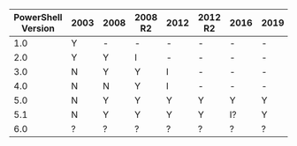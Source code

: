 | PowerShell Version | 2003 | 2008 | 2008 R2 | 2012 | 2012 R2 | 2016 | 2019 |
| ------------------ | ---- | ---- | ------- | ---- | ------- | ---- | ---- |
| 1.0                |  Y   |  -   |    -    |  -   |    -    |  -   |   -  |
| 2.0                |  Y   |  Y   |    I    |  -   |    -    |  -   |   -  |
| 3.0                |  N   |  Y   |    Y    |  I   |    -    |  -   |   -  |
| 4.0                |  N   |  N   |    Y    |  I   |    -    |  -   |   -  |
| 5.0                |  N   |  Y   |    Y    |  Y   |    Y    |  Y   |   Y  |
| 5.1                |  N   |  Y   |    Y    |  Y   |    Y    |  I?   |   Y  |
| 6.0                |  ?   |  ?   |    ?    |  ?   |    ?    |  ?   |   ?  |
